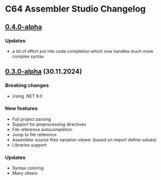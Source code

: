# C64 Assembler Studio Changelog

## [0.4.0-alpha](https://github.com/MihaMarkic/C64-Assembler-Studio/releases/tag/0.4.0-alpha)

### Updates
* a lot of effort put into code completion which now handles much more complex syntax

## [0.3.0-alpha](https://github.com/MihaMarkic/C64-Assembler-Studio/releases/tag/0.3.0-alpha) (30.11.2024)

### Breaking changes
* Using .NET 9.0

### New features
* Full project parsing
* Support for preprocessing directives
* File reference autocompletion
* Jump to file reference
* Assembler source files variation viewer (based on import define values)
* Libraries support

### Updates
* Syntax coloring
* Many others